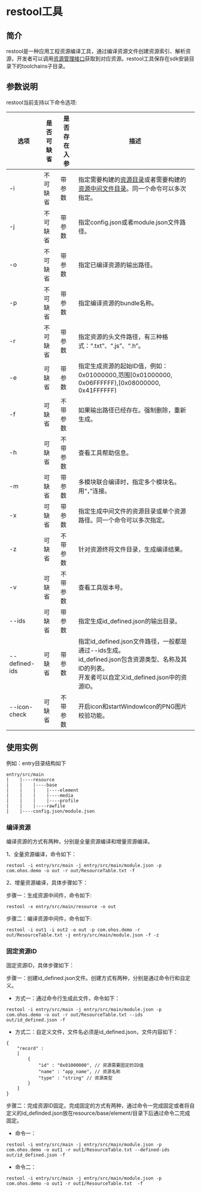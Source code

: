 # restool工具


## 简介

restool是一种应用工程资源编译工具，通过编译资源文件创建资源索引、解析资源，开发者可以调用[资源管理接口](../reference/apis/js-apis-resource-manager.md)获取到对应资源。restool工具保存在sdk安装目录下的toolchains子目录。

## 参数说明

restool当前支持以下命令选项:

| 选项 | 是否可缺省 | 是否存在入参 | 描述 |
| -------- | -------- | -------- | -------- |
| -i | 不可缺省 | 带参数 | 指定需要构建的[资源目录](#编译资源)或者需要构建的[资源中间文件目录](#编译资源)。同一个命令可以多次指定。 |
| -j | 不可缺省 | 带参数 | 指定config.json或者module.json文件路径。 |
| -o | 不可缺省 | 带参数 | 指定已编译资源的输出路径。 |
| -p | 不可缺省 | 带参数 | 指定编译资源的bundle名称。 |
| -r | 不可缺省 | 带参数 | 指定资源的头文件路径，有三种格式：“.txt”、“.js”、“.h”。 |
| -e | 可缺省 | 带参数 | 指定生成资源的起始ID值，例如：0x01000000,范围[0x01000000, 0x06FFFFFF),[0x08000000, 0x41FFFFFF) |
| -f | 可缺省 | 不带参数 | 如果输出路径已经存在。强制删除，重新生成。 |
| -h | 可缺省 | 不带参数 | 查看工具帮助信息。 |
| -m | 可缺省 | 带参数 | 多模块联合编译时，指定多个模块名。用“，”连接。 |
| -x | 可缺省 | 带参数 | 指定生成中间文件的资源目录或单个资源路径。同一个命令可以多次指定。 |
| -z | 可缺省 | 不带参数 | 针对资源终将文件目录，生成编译结果。 |
| -v | 可缺省 | 不带参数 | 查看工具版本号。 |
| --ids | 可缺省 | 带参数 | 指定生成id_defined.json的输出目录。 |
| --defined-ids | 可缺省 | 带参数 | 指定id_defined.json文件路径，一般都是通过--ids生成。<br>id_defined.json包含资源类型、名称及其ID的列表。<br>开发者可以自定义id_defined.json中的资源ID。 |
| --icon-check | 可缺省 | 不带参数 | 开启icon和startWindowIcon的PNG图片校验功能。 |

## 使用实例

例如：entry目录结构如下
```
entry/src/main
|    |----resource
|    |    |----base
|    |    |    |----element
|    |    |    |----media
|    |    |    |----profile
|    |    |----rawfile
|    |----config.json/module.json
```

### 编译资源

编译资源的方式有两种，分别是全量资源编译和增量资源编译。

1、全量资源编译，命令如下：

```
restool -i entry/src/main -j entry/src/main/module.json -p com.ohos.demo -o out -r out/ResourceTable.txt -f
```

2、增量资源编译，具体步骤如下：

步骤一：生成资源中间件，命令如下:

```
restool -x entry/src/main/resource -o out
```
步骤二：编译资源中间件，命令如下:

```
restool -i out1 -i out2 -o out -p com.ohos.demo -r out/ResourceTable.txt -j entry/src/main/module.json -f -z
```

### 固定资源ID

固定资源ID，具体步骤如下：

步骤一：创建id_defined.json文件。创建方式有两种，分别是通过命令行和自定义。

+ 方式一：通过命令行生成此文件，命令如下：

```
restool -i entry/src/main -j entry/src/main/module.json -p com.ohos.demo -o out -r out/ResourceTable.txt --ids out/id_defined.json -f
```

+ 方式二：自定义文件，文件名必须是id_defined.json，文件内容如下：

```
{
    "record" :
    [
        {
            "id" : "0x01000000", // 资源需要固定的ID值
            "name" : "app_name", // 资源名称
            "type" : "string" // 资源类型
        }
    ]
}
```

步骤二：完成资源ID固定。完成固定的方式有两种，通过命令一完成固定或者将自定义的id_definded.json放在resource/base/element/目录下后通过命令二完成固定。

+ 命令一：
```
restool -i entry/src/main -j entry/src/main/module.json -p com.ohos.demo -o out1 -r out1/ResourceTable.txt --defined-ids out/id_defined.json -f
```

+ 命令二：
```
restool -i entry/src/main -j entry/src/main/module.json -p com.ohos.demo -o out1 -r out1/ResourceTable.txt  -f
```
